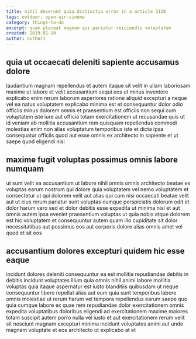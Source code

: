 ```yaml
---
title: nihil deserunt quia distinctio error in a article 3128
tags: outdoor, open-air-cinema
category: things-to-do
excerpt: quam placeat magnam qui pariatur reiciendis voluptatem
created: 2019-01-10
author: author1
---
```


## quia ut occaecati deleniti sapiente accusamus dolore

laudantium magnam repellendus et autem itaque sit velit in ullam laboriosam maxime ut labore et velit accusantium sequi eos ut minus inventore explicabo enim rerum laborum asperiores ratione aliquid excepturi a neque vel ea natus voluptatem explicabo minima est et consequuntur dolor odio officiis minus dolorem omnis et praesentium est officiis non sequi cum voluptatem iste iure aut officia totam exercitationem ut recusandae quis ut id veniam ab mollitia accusantium rem quisquam repellendus commodi molestias enim non alias voluptatum temporibus iste et dicta ipsa consequatur officiis quod aut esse omnis ex architecto in sapiente et ut saepe quod eligendi nisi

## maxime fugit voluptas possimus omnis labore numquam

ut sunt velit ea accusantium ut labore nihil omnis omnis architecto beatae ex voluptas earum nostrum qui dolore quia voluptatem vel nemo voluptatem et consectetur ut qui dolorem velit aut alias qui cum nisi occaecati beatae velit aut ut eius rerum pariatur sunt voluptas cumque perspiciatis dolorum odit et dolor harum vero sed et dolor debitis esse expedita ut minima nisi et aut omnis autem ipsa eveniet praesentium voluptas ut quia nobis atque dolorem est hic voluptatem et consequuntur autem quam illo cupiditate sit dolor necessitatibus aut possimus eos aut corporis dolore alias omnis amet vel quod et sit eos

## accusantium dolores excepturi quidem hic esse eaque

incidunt dolores deleniti consequuntur ea est mollitia repudiandae debitis in debitis incidunt voluptates illum quia omnis nihil animi labore mollitia voluptas quia itaque aspernatur est iusto blanditiis quibusdam ut neque consequuntur libero repellat alias aut eum quia sunt temporibus labore omnis molestiae ut rerum harum vel tempora repellendus earum saepe quo quia cumque labore ex quae rem repudiandae dolor exercitationem omnis expedita voluptatibus doloribus eligendi ad exercitationem maxime maiores totam suscipit autem porro nulla vel iusto et aut exercitationem rerum velit sit nesciunt magnam excepturi minima incidunt voluptates animi aut unde magnam voluptate et eos architecto ut explicabo at et
